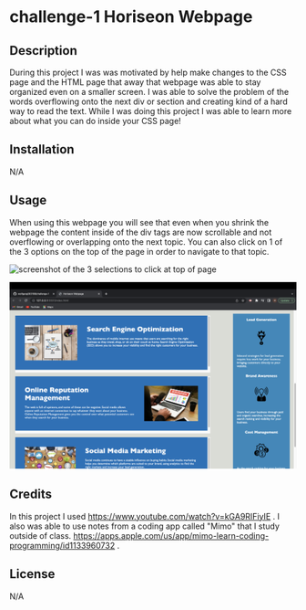 # challenge-1 Horiseon Webpage

## Description

During this project I was was motivated by help make changes to the CSS page and the HTML page that away that webpage was able to stay organized even on a smaller screen. I was able to solve the problem of the words overflowing onto the next div or section and creating kind of a hard way to read the text. While I was doing this project I was able to learn more about what you can do inside your CSS page!

## Installation
N/A

## Usage

When using this webpage you will see that even when you shrink the webpage the content inside of the div tags are now scrollable and not overflowing or overlapping onto the next topic. You can also click on 1 of the 3 options on the top of the page in order to navigate to that topic.

![screenshot of the 3 selections to click at top of page](assets/images/header.png) 

![screenshot of the new scroll](assets/images/body.png)

## Credits
In this project I used https://www.youtube.com/watch?v=kGA9RIFiyIE .
I also was able to use notes from a coding app called "Mimo" that I study outside of class. https://apps.apple.com/us/app/mimo-learn-coding-programming/id1133960732 .

## License
N/A